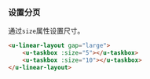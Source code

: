 ### 设置分页

通过`size`属性设置尺寸。

``` html
<u-linear-layout gap="large">
    <u-taskbox :size="5"></u-taskbox>
    <u-taskbox :size="10"></u-taskbox>
</u-linear-layout>
```

